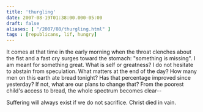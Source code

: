 ```yaml
---
title: 'thurgling'
date: 2007-08-19T01:38:00.000-05:00
draft: false
aliases: [ "/2007/08/thurgling.html" ]
tags : [republicans, lif, hungry]
---
```


It comes at that time in the early morning when the throat clenches about the fist and a fast cry surges toward the stomach: "something is missing". I am meant for something great. What is self or greatness? I do not hesitate to abstain from speculation. What matters at the end of the day? How many men on this earth ate bread tonight? Has that percentage improved since yesterday? If not, what are our plans to change that? From the poorest child's access to bread, the whole spectrum becomes clear--  
  
Suffering will always exist if we do not sacrifice. Christ died in vain.